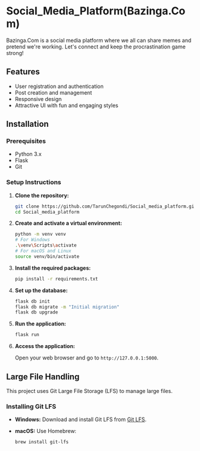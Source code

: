 # Social_Media_Platform(Bazinga.Com)

Bazinga.Com is a social media platform where we all can share memes and pretend we're working. Let's connect and keep the procrastination game strong!

## Features

- User registration and authentication
- Post creation and management
- Responsive design
- Attractive UI with fun and engaging styles

## Installation

### Prerequisites

- Python 3.x
- Flask
- Git

### Setup Instructions

1. **Clone the repository:**

    ```sh
    git clone https://github.com/TarunChegondi/Social_media_platform.git
    cd Social_media_platform
    ```

2. **Create and activate a virtual environment:**

    ```sh
    python -m venv venv
    # For Windows
    .\venv\Scripts\activate
    # For macOS and Linux
    source venv/bin/activate
    ```

3. **Install the required packages:**

    ```sh
    pip install -r requirements.txt
    ```

4. **Set up the database:**

    ```sh
    flask db init
    flask db migrate -m "Initial migration"
    flask db upgrade
    ```

5. **Run the application:**

    ```sh
    flask run
    ```

6. **Access the application:**

    Open your web browser and go to `http://127.0.0.1:5000`.

## Large File Handling

This project uses Git Large File Storage (LFS) to manage large files.

### Installing Git LFS

- **Windows:** Download and install Git LFS from [Git LFS](https://git-lfs.github.com/).
- **macOS:** Use Homebrew:
  
  ```sh
  brew install git-lfs
